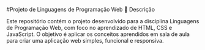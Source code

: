 #Projeto de Linguagens de Programação Web
📌 Descrição

Este repositório contém o projeto desenvolvido para a disciplina Linguagens de Programação Web, com foco no aprendizado de HTML, CSS e JavaScript.
O objetivo é aplicar os conceitos aprendidos em sala de aula para criar uma aplicação web simples, funcional e responsiva.
